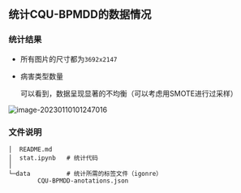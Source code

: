 ## 统计CQU-BPMDD的数据情况

### 统计结果

- 所有图片的尺寸都为`3692x2147`

- 病害类型数量

  可以看到，数据呈现显著的不均衡（可以考虑用SMOTE进行过采样）

![image-20230110101247016](https://qihang-1306873228.cos.ap-chongqing.myqcloud.com/imgs/image-20230110101247016.png)

### 文件说明

```
│  README.md
│  stat.ipynb	# 统计代码
│
└─data			# 统计所需的标签文件（igonre）
        CQU-BPMDD-anotations.json
```

